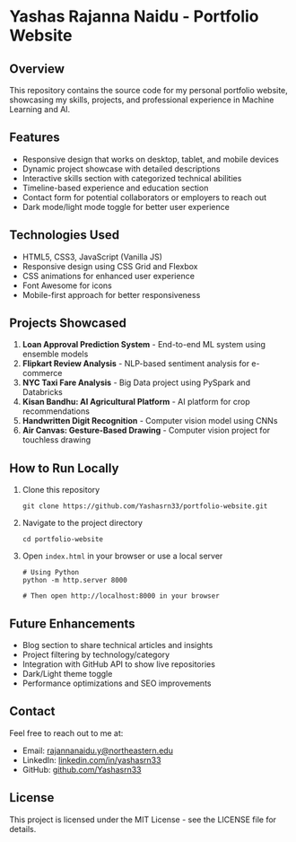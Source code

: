 # Yashas Rajanna Naidu - Portfolio Website

## Overview

This repository contains the source code for my personal portfolio website, showcasing my skills, projects, and professional experience in Machine Learning and AI.

## Features

- Responsive design that works on desktop, tablet, and mobile devices
- Dynamic project showcase with detailed descriptions
- Interactive skills section with categorized technical abilities
- Timeline-based experience and education section
- Contact form for potential collaborators or employers to reach out
- Dark mode/light mode toggle for better user experience

## Technologies Used

- HTML5, CSS3, JavaScript (Vanilla JS)
- Responsive design using CSS Grid and Flexbox
- CSS animations for enhanced user experience
- Font Awesome for icons
- Mobile-first approach for better responsiveness

## Projects Showcased

1. **Loan Approval Prediction System** - End-to-end ML system using ensemble models
2. **Flipkart Review Analysis** - NLP-based sentiment analysis for e-commerce
3. **NYC Taxi Fare Analysis** - Big Data project using PySpark and Databricks
4. **Kisan Bandhu: AI Agricultural Platform** - AI platform for crop recommendations
5. **Handwritten Digit Recognition** - Computer vision model using CNNs
6. **Air Canvas: Gesture-Based Drawing** - Computer vision project for touchless drawing

## How to Run Locally

1. Clone this repository
   ```
   git clone https://github.com/Yashasrn33/portfolio-website.git
   ```

2. Navigate to the project directory
   ```
   cd portfolio-website
   ```

3. Open `index.html` in your browser or use a local server
   ```
   # Using Python
   python -m http.server 8000
   
   # Then open http://localhost:8000 in your browser
   ```

## Future Enhancements

- Blog section to share technical articles and insights
- Project filtering by technology/category
- Integration with GitHub API to show live repositories
- Dark/Light theme toggle
- Performance optimizations and SEO improvements

## Contact

Feel free to reach out to me at:
- Email: rajannanaidu.y@northeastern.edu
- LinkedIn: [linkedin.com/in/yashasrn33](https://www.linkedin.com/in/yashasrn33/)
- GitHub: [github.com/Yashasrn33](https://github.com/Yashasrn33)

## License

This project is licensed under the MIT License - see the LICENSE file for details.

